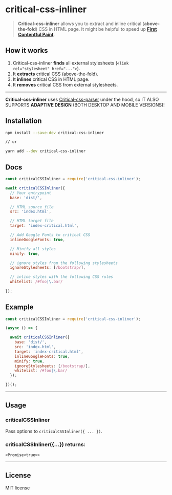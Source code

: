 # critical-css-inliner

> **Critical-css-inliner** allows you to extract and inline critical (**above-the-fold**) CSS in HTML page.
> It might be helpful to speed up **[First Contentful Paint](https://web.dev/first-contentful-paint/)**.

## How it works

1. Critical-css-inliner **finds** all external stylesheets (`<link rel="stylesheet" href="...">`).
2. It **extracts** critical CSS (above-the-fold).
3. It **inlines** critical CSS in HTML page.
4. It **removes** critical CSS from external stylesheets.

---

**Critical-css-inliner** uses [Critical-css-parser](https://github.com/ABVanton200/critical-css-parser/) under the hood, so IT ALSO SUPPORTS **ADAPTIVE DESIGN** (BOTH DESKTOP AND MOBILE VERSIONS)!

## Installation

```sh
npm install --save-dev critical-css-inliner

// or

yarn add --dev critical-css-inliner
```
## Docs

```js
const criticalCSSInliner = require('critical-css-inliner');

await criticalCSSInliner({
  // Your entrypoint
  base: 'dist/',

  // HTML source file
  src: 'index.html',

  // HTML target file
  target: 'index-critical.html',

  // Add Google Fonts to critical CSS
  inlineGoogleFonts: true,

  // Minify all styles
  minify: true,

  // ignore styles from the following stylesheets
  ignoreStylesheets: [/bootstrap/],

  // inline styles with the following CSS rules
  whitelist: /#foo|\.bar/
  
});
```

## Example

```js
const criticalCSSInliner = require('critical-css-inliner');

(async () => {

  await criticalCSSInliner({
    base: 'dist/',
    src: 'index.html',
    target: 'index-critical.html',
    inlineGoogleFonts: true,
    minify: true,
    ignoreStylesheets: [/bootstrap/],
    whitelist: /#foo|\.bar/
  });

})();
```

---

## Usage

### criticalCSSInliner

Pass options to `criticalCSSInliner({ ... })`.

### criticalCSSInliner({...}) returns:

```<Promise<true>>```

---

## License

MIT license